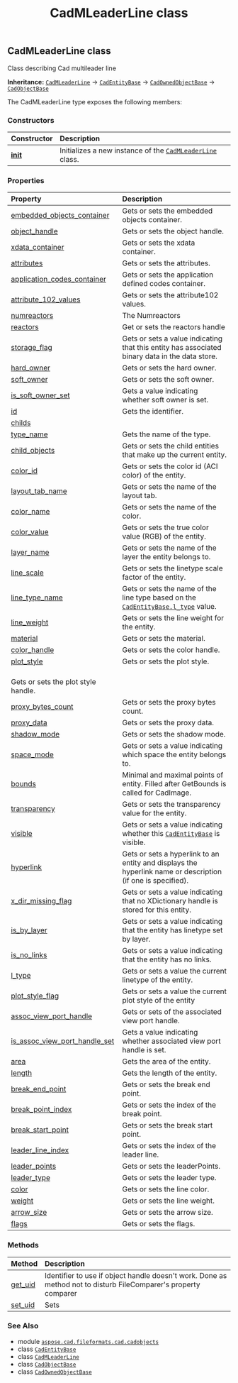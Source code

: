﻿---
title: CadMLeaderLine class
second_title: Aspose.CAD for Python via .NET API References
description: 
type: docs
weight: 800
url: /python-net/aspose.cad.fileformats.cad.cadobjects/cadmleaderline/
is_root: false
---

## CadMLeaderLine class

Class describing Cad multileader line



**Inheritance:** [`CadMLeaderLine`](/cad/python-net/aspose.cad.fileformats.cad.cadobjects/cadmleaderline) → 
[`CadEntityBase`](/cad/python-net/aspose.cad.fileformats.cad.cadobjects/cadentitybase) → 
[`CadOwnedObjectBase`](/cad/python-net/aspose.cad.fileformats.cad.cadobjects/cadownedobjectbase) → 
[`CadObjectBase`](/cad/python-net/aspose.cad.fileformats.cad.cadobjects/cadobjectbase)



The CadMLeaderLine type exposes the following members:

### Constructors
| Constructor | Description |
| :- | :- |
| [__init__](/cad/python-net/aspose.cad.fileformats.cad.cadobjects/cadmleaderline/__init__/#) | Initializes a new instance of the [`CadMLeaderLine`](/cad/python-net/aspose.cad.fileformats.cad.cadobjects/cadmleaderline) class. |


### Properties
| Property | Description |
| :- | :- |
| [embedded_objects_container](/cad/python-net/aspose.cad.fileformats.cad.cadobjects/cadmleaderline/embedded_objects_container) | Gets or sets the embedded objects container. |
| [object_handle](/cad/python-net/aspose.cad.fileformats.cad.cadobjects/cadmleaderline/object_handle) | Gets or sets the object handle. |
| [xdata_container](/cad/python-net/aspose.cad.fileformats.cad.cadobjects/cadmleaderline/xdata_container) | Gets or sets the xdata container. |
| [attributes](/cad/python-net/aspose.cad.fileformats.cad.cadobjects/cadmleaderline/attributes) | Gets or sets the attributes. |
| [application_codes_container](/cad/python-net/aspose.cad.fileformats.cad.cadobjects/cadmleaderline/application_codes_container) | Gets or sets the application defined codes container. |
| [attribute_102_values](/cad/python-net/aspose.cad.fileformats.cad.cadobjects/cadmleaderline/attribute_102_values) | Gets or sets the attribute102 values. |
| [numreactors](/cad/python-net/aspose.cad.fileformats.cad.cadobjects/cadmleaderline/numreactors) | The Numreactors |
| [reactors](/cad/python-net/aspose.cad.fileformats.cad.cadobjects/cadmleaderline/reactors) | Get or sets the reactors handle |
| [storage_flag](/cad/python-net/aspose.cad.fileformats.cad.cadobjects/cadmleaderline/storage_flag) | Gets or sets a value indicating that this entity has associated binary data in the data store. |
| [hard_owner](/cad/python-net/aspose.cad.fileformats.cad.cadobjects/cadmleaderline/hard_owner) | Gets or sets the hard owner. |
| [soft_owner](/cad/python-net/aspose.cad.fileformats.cad.cadobjects/cadmleaderline/soft_owner) | Gets or sets the soft owner. |
| [is_soft_owner_set](/cad/python-net/aspose.cad.fileformats.cad.cadobjects/cadmleaderline/is_soft_owner_set) | Gets a value indicating whether soft owner is set. |
| [id](/cad/python-net/aspose.cad.fileformats.cad.cadobjects/cadmleaderline/id) | Gets the identifier. |
| [childs](/cad/python-net/aspose.cad.fileformats.cad.cadobjects/cadmleaderline/childs) |  |
| [type_name](/cad/python-net/aspose.cad.fileformats.cad.cadobjects/cadmleaderline/type_name) | Gets the name of the type. |
| [child_objects](/cad/python-net/aspose.cad.fileformats.cad.cadobjects/cadmleaderline/child_objects) | Gets or sets the child entities that make up the current entity. |
| [color_id](/cad/python-net/aspose.cad.fileformats.cad.cadobjects/cadmleaderline/color_id) | Gets or sets the color id (ACI color) of the entity. |
| [layout_tab_name](/cad/python-net/aspose.cad.fileformats.cad.cadobjects/cadmleaderline/layout_tab_name) | Gets or sets the name of the layout tab. |
| [color_name](/cad/python-net/aspose.cad.fileformats.cad.cadobjects/cadmleaderline/color_name) | Gets or sets the name of the color. |
| [color_value](/cad/python-net/aspose.cad.fileformats.cad.cadobjects/cadmleaderline/color_value) | Gets or sets the true color value (RGB) of the entity. |
| [layer_name](/cad/python-net/aspose.cad.fileformats.cad.cadobjects/cadmleaderline/layer_name) | Gets or sets the name of the layer the entity belongs to. |
| [line_scale](/cad/python-net/aspose.cad.fileformats.cad.cadobjects/cadmleaderline/line_scale) | Gets or sets the linetype scale factor of the entity. |
| [line_type_name](/cad/python-net/aspose.cad.fileformats.cad.cadobjects/cadmleaderline/line_type_name) | Gets or sets the name of the line type based on the [`CadEntityBase.l_type`](/cad/python-net/aspose.cad.fileformats.cad.cadobjects/cadentitybase#l_type) value. |
| [line_weight](/cad/python-net/aspose.cad.fileformats.cad.cadobjects/cadmleaderline/line_weight) | Gets or sets the line weight for the entity. |
| [material](/cad/python-net/aspose.cad.fileformats.cad.cadobjects/cadmleaderline/material) | Gets or sets the material. |
| [color_handle](/cad/python-net/aspose.cad.fileformats.cad.cadobjects/cadmleaderline/color_handle) | Gets or sets the color handle. |
| [plot_style](/cad/python-net/aspose.cad.fileformats.cad.cadobjects/cadmleaderline/plot_style) | Gets or sets the plot style.<br/>Gets or sets the plot style handle. |
| [proxy_bytes_count](/cad/python-net/aspose.cad.fileformats.cad.cadobjects/cadmleaderline/proxy_bytes_count) | Gets or sets the proxy bytes count. |
| [proxy_data](/cad/python-net/aspose.cad.fileformats.cad.cadobjects/cadmleaderline/proxy_data) | Gets or sets the proxy data. |
| [shadow_mode](/cad/python-net/aspose.cad.fileformats.cad.cadobjects/cadmleaderline/shadow_mode) | Gets or sets the shadow mode. |
| [space_mode](/cad/python-net/aspose.cad.fileformats.cad.cadobjects/cadmleaderline/space_mode) | Gets or sets a value indicating which space the entity belongs to. |
| [bounds](/cad/python-net/aspose.cad.fileformats.cad.cadobjects/cadmleaderline/bounds) | Minimal and maximal points of entity. Filled after GetBounds is called for CadImage. |
| [transparency](/cad/python-net/aspose.cad.fileformats.cad.cadobjects/cadmleaderline/transparency) | Gets or sets the transparency value for the entity. |
| [visible](/cad/python-net/aspose.cad.fileformats.cad.cadobjects/cadmleaderline/visible) | Gets or sets a value indicating whether this [`CadEntityBase`](/cad/python-net/aspose.cad.fileformats.cad.cadobjects/cadentitybase) is visible. |
| [hyperlink](/cad/python-net/aspose.cad.fileformats.cad.cadobjects/cadmleaderline/hyperlink) | Gets or sets a hyperlink to an entity and displays the hyperlink name or description (if one is specified). |
| [x_dir_missing_flag](/cad/python-net/aspose.cad.fileformats.cad.cadobjects/cadmleaderline/x_dir_missing_flag) | Gets or sets a value indicating that no XDictionary handle is stored for this entity. |
| [is_by_layer](/cad/python-net/aspose.cad.fileformats.cad.cadobjects/cadmleaderline/is_by_layer) | Gets or sets a value indicating that the entity has linetype set by layer. |
| [is_no_links](/cad/python-net/aspose.cad.fileformats.cad.cadobjects/cadmleaderline/is_no_links) | Gets or sets a value indicating that the entity has no links. |
| [l_type](/cad/python-net/aspose.cad.fileformats.cad.cadobjects/cadmleaderline/l_type) | Gets or sets a value the current linetype of the entity. |
| [plot_style_flag](/cad/python-net/aspose.cad.fileformats.cad.cadobjects/cadmleaderline/plot_style_flag) | Gets or sets a value the current plot style of the entity |
| [assoc_view_port_handle](/cad/python-net/aspose.cad.fileformats.cad.cadobjects/cadmleaderline/assoc_view_port_handle) | Gets or sets of the associated view port handle. |
| [is_assoc_view_port_handle_set](/cad/python-net/aspose.cad.fileformats.cad.cadobjects/cadmleaderline/is_assoc_view_port_handle_set) | Gets a value indicating whether associated view port handle is set. |
| [area](/cad/python-net/aspose.cad.fileformats.cad.cadobjects/cadmleaderline/area) | Gets the area of the entity. |
| [length](/cad/python-net/aspose.cad.fileformats.cad.cadobjects/cadmleaderline/length) | Gets the length of the entity. |
| [break_end_point](/cad/python-net/aspose.cad.fileformats.cad.cadobjects/cadmleaderline/break_end_point) | Gets or sets the break end point. |
| [break_point_index](/cad/python-net/aspose.cad.fileformats.cad.cadobjects/cadmleaderline/break_point_index) | Gets or sets the index of the break point. |
| [break_start_point](/cad/python-net/aspose.cad.fileformats.cad.cadobjects/cadmleaderline/break_start_point) | Gets or sets the break start point. |
| [leader_line_index](/cad/python-net/aspose.cad.fileformats.cad.cadobjects/cadmleaderline/leader_line_index) | Gets or sets the index of the leader line. |
| [leader_points](/cad/python-net/aspose.cad.fileformats.cad.cadobjects/cadmleaderline/leader_points) | Gets or sets the leaderPoints. |
| [leader_type](/cad/python-net/aspose.cad.fileformats.cad.cadobjects/cadmleaderline/leader_type) | Gets or sets the leader type. |
| [color](/cad/python-net/aspose.cad.fileformats.cad.cadobjects/cadmleaderline/color) | Gets or sets the line color. |
| [weight](/cad/python-net/aspose.cad.fileformats.cad.cadobjects/cadmleaderline/weight) | Gets or sets the line weight. |
| [arrow_size](/cad/python-net/aspose.cad.fileformats.cad.cadobjects/cadmleaderline/arrow_size) | Gets or sets the arrow size. |
| [flags](/cad/python-net/aspose.cad.fileformats.cad.cadobjects/cadmleaderline/flags) | Gets or sets the flags. |


### Methods
| Method | Description |
| :- | :- |
| [get_uid](/cad/python-net/aspose.cad.fileformats.cad.cadobjects/cadmleaderline/get_uid/#) | Identifier to use if object handle doesn't work. Done as method not to disturb FileComparer's property comparer |
| [set_uid](/cad/python-net/aspose.cad.fileformats.cad.cadobjects/cadmleaderline/set_uid/#str) | Sets |



### See Also
* module [`aspose.cad.fileformats.cad.cadobjects`](..)
* class [`CadEntityBase`](/cad/python-net/aspose.cad.fileformats.cad.cadobjects/cadentitybase)
* class [`CadMLeaderLine`](/cad/python-net/aspose.cad.fileformats.cad.cadobjects/cadmleaderline)
* class [`CadObjectBase`](/cad/python-net/aspose.cad.fileformats.cad.cadobjects/cadobjectbase)
* class [`CadOwnedObjectBase`](/cad/python-net/aspose.cad.fileformats.cad.cadobjects/cadownedobjectbase)
